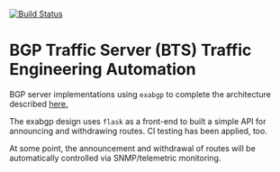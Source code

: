 [![Build Status](https://app.travis-ci.com/nickrusso42518/bts.svg?branch=master)](
https://app.travis-ci.com/nickrusso42518/bts)

# BGP Traffic Server (BTS) Traffic Engineering Automation

BGP server implementations using `exabgp` to complete
the architecture described [here.](http://njrusmc.net/pub/bts_leaf_spine.pdf)

The exabgp design uses `flask` as a front-end to built a simple API for
announcing and withdrawing routes. CI testing has been applied, too.

At some point, the announcement and withdrawal of routes will be
automatically controlled via SNMP/telemetric monitoring.
